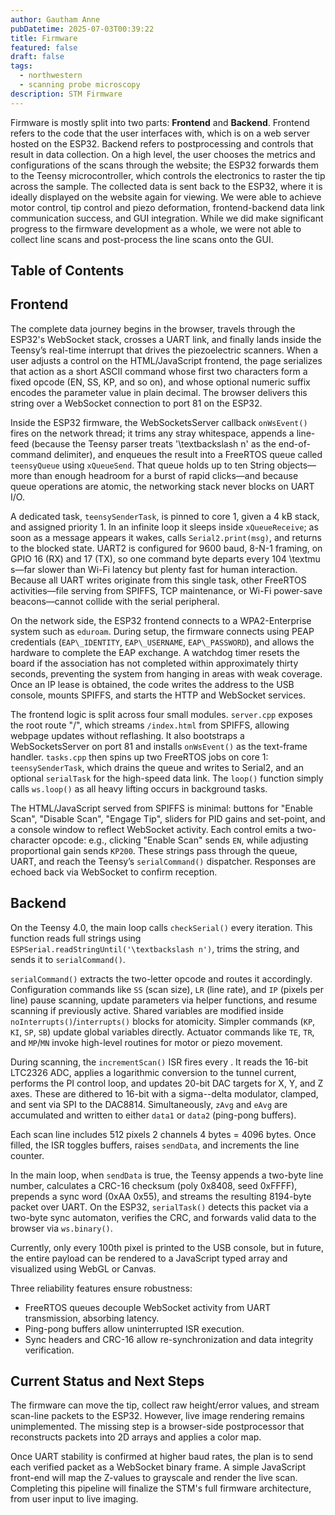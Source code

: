 ```yaml
---
author: Gautham Anne
pubDatetime: 2025-07-03T00:39:22
title: Firmware
featured: false
draft: false
tags:
  - northwestern
  - scanning probe microscopy
description: STM Firmware
---
```


Firmware is mostly split into two parts: $\textbf{Frontend}$ and $\textbf{Backend}$. Frontend refers to the code that the user interfaces with, which is on a web server hosted on the ESP32. Backend refers to postprocessing and controls that result in data collection. On a high level, the user chooses the metrics and configurations of the scans through the website; the ESP32 forwards them to the Teensy microcontroller, which controls the electronics to raster the tip across the sample. The collected data is sent back to the ESP32, where it is ideally displayed on the website again for viewing. We were able to achieve motor control, tip control and piezo deformation, frontend-backend data link communication success, and GUI integration. While we did make significant progress to the firmware development as a whole, we were not able to collect line scans and post-process the line scans onto the GUI.

## Table of Contents

## Frontend

The complete data journey begins in the browser, travels through the ESP32's WebSocket stack, crosses a UART link, and finally lands inside the Teensy’s real-time interrupt that drives the piezoelectric scanners. When a user adjusts a control on the HTML/JavaScript frontend, the page serializes that action as a short ASCII command whose first two characters form a fixed opcode (EN, SS, KP, and so on), and whose optional numeric suffix encodes the parameter value in plain decimal. The browser delivers this string over a WebSocket connection to port 81 on the ESP32.

Inside the ESP32 firmware, the WebSocketsServer callback `onWsEvent()` fires on the network thread; it trims any stray whitespace, appends a line-feed (because the Teensy parser treats '\textbackslash n' as the end-of-command delimiter), and enqueues the result into a FreeRTOS queue called `teensyQueue` using `xQueueSend`. That queue holds up to ten String objects—more than enough headroom for a burst of rapid clicks—and because queue operations are atomic, the networking stack never blocks on UART I/O.

A dedicated task, `teensySenderTask`, is pinned to core 1, given a 4 kB stack, and assigned priority 1. In an infinite loop it sleeps inside `xQueueReceive`; as soon as a message appears it wakes, calls `Serial2.print(msg)`, and returns to the blocked state. UART2 is configured for 9600 baud, 8-N-1 framing, on GPIO 16 (RX) and 17 (TX), so one command byte departs every 104 \textmu s—far slower than Wi-Fi latency but plenty fast for human interaction. Because all UART writes originate from this single task, other FreeRTOS activities—file serving from SPIFFS, TCP maintenance, or Wi-Fi power-save beacons—cannot collide with the serial peripheral.

On the network side, the ESP32 frontend connects to a WPA2-Enterprise system such as `eduroam`. During setup, the firmware connects using PEAP credentials (`EAP\_IDENTITY`, `EAP\_USERNAME`, `EAP\_PASSWORD`), and allows the hardware to complete the EAP exchange. A watchdog timer resets the board if the association has not completed within approximately thirty seconds, preventing the system from hanging in areas with weak coverage. Once an IP lease is obtained, the code writes the address to the USB console, mounts SPIFFS, and starts the HTTP and WebSocket services.

The frontend logic is split across four small modules. `server.cpp` exposes the root route "/", which streams `/index.html` from SPIFFS, allowing webpage updates without reflashing. It also bootstraps a WebSocketsServer on port 81 and installs `onWsEvent()` as the text-frame handler. `tasks.cpp` then spins up two FreeRTOS jobs on core 1: `teensySenderTask`, which drains the queue and writes to Serial2, and an optional `serialTask` for the high-speed data link. The `loop()` function simply calls `ws.loop()` as all heavy lifting occurs in background tasks.

The HTML/JavaScript served from SPIFFS is minimal: buttons for "Enable Scan", "Disable Scan", "Engage Tip", sliders for PID gains and set-point, and a console window to reflect WebSocket activity. Each control emits a two-character opcode: e.g., clicking "Enable Scan" sends `EN`, while adjusting proportional gain sends `KP200`. These strings pass through the queue, UART, and reach the Teensy’s `serialCommand()` dispatcher. Responses are echoed back via WebSocket to confirm reception.

## Backend

On the Teensy 4.0, the main loop calls `checkSerial()` every iteration. This function reads full strings using `ESPSerial.readStringUntil('\textbackslash n')`, trims the string, and sends it to `serialCommand()`.

`serialCommand()` extracts the two-letter opcode and routes it accordingly. Configuration commands like `SS` (scan size), `LR` (line rate), and `IP` (pixels per line) pause scanning, update parameters via helper functions, and resume scanning if previously active. Shared variables are modified inside `noInterrupts()`/`interrupts()` blocks for atomicity. Simpler commands (`KP`, `KI`, `SP`, `SB`) update global variables directly. Actuator commands like `TE`, `TR`, and `MP`/`MN` invoke high-level routines for motor or piezo movement.

During scanning, the `incrementScan()` ISR fires every . It reads the 16-bit LTC2326 ADC, applies a logarithmic conversion to the tunnel current, performs the PI control loop, and updates 20-bit DAC targets for X, Y, and Z axes. These are dithered to 16-bit with a sigma--delta modulator, clamped, and sent via SPI to the DAC8814. Simultaneously, `zAvg` and `eAvg` are accumulated and written to either `data1` or `data2` (ping-pong buffers).

Each scan line includes 512 pixels 2 channels 4 bytes = 4096 bytes. Once filled, the ISR toggles buffers, raises `sendData`, and increments the line counter.

In the main loop, when `sendData` is true, the Teensy appends a two-byte line number, calculates a CRC-16 checksum (poly 0x8408, seed 0xFFFF), prepends a sync word (0xAA 0x55), and streams the resulting 8194-byte packet over UART. On the ESP32, `serialTask()` detects this packet via a two-byte sync automaton, verifies the CRC, and forwards valid data to the browser via `ws.binary()`.

Currently, only every 100th pixel is printed to the USB console, but in future, the entire payload can be rendered to a JavaScript typed array and visualized using WebGL or Canvas.

Three reliability features ensure robustness:

- FreeRTOS queues decouple WebSocket activity from UART transmission, absorbing latency.
- Ping-pong buffers allow uninterrupted ISR execution.
- Sync headers and CRC-16 allow re-synchronization and data integrity verification.

## Current Status and Next Steps

The firmware can move the tip, collect raw height/error values, and stream scan-line packets to the ESP32. However, live image rendering remains unimplemented. The missing step is a browser-side postprocessor that reconstructs packets into 2D arrays and applies a color map.

Once UART stability is confirmed at higher baud rates, the plan is to send each verified packet as a WebSocket binary frame. A simple JavaScript front-end will map the Z-values to grayscale and render the live scan. Completing this pipeline will finalize the STM's full firmware architecture, from user input to live imaging.

